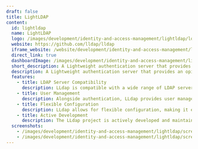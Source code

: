 ```yaml
---
draft: false
title: LightLDAP
content:
  id: lightldap
  name: LightLDAP
  logo: /images/development/identity-and-access-management/lightldap/logo.png
  website: https://github.com/lldap/lldap
  iframe_website: /website/development/identity-and-access-management/lightldap
  direct_link: true
  dashboardImage: /images/development/identity-and-access-management/lightldap/screenshot-1.png
  short_description: A Lightweight authentication server that provides an opinionated, simplified LDAP interface for authentication. It integrates with many backends, from KeyCloak to Authelia to Nextcloud and more!
  description: A Lightweight authentication server that provides an opinionated, simplified LDAP interface for authentication. It integrates with many backends, from KeyCloak to Authelia to Nextcloud and more!. It comes with a front end that makes user management easy and allows users to edit their own details or reset their password by email.
  features:
    - title: LDAP Server Compatibility
      description: LLdap is compatible with a wide range of LDAP servers, allowing users to choose the most suitable server for their authentication needs.
    - title: User Management
      description: Alongside authentication, LLdap provides user management functionalities, enabling developers to handle user accounts efficiently.
    - title: Flexible Configuration
      description: LLdap allows for flexible configuration, making it easy to adapt to various LDAP server setups and authentication requirements.
    - title: Active Development
      description: The LLdap project is actively developed and maintained, ensuring ongoing support, bug fixes, and improvements for a reliable authentication solution.
  screenshots:
    - /images/development/identity-and-access-management/lightldap/screenshot-1.png
    - /images/development/identity-and-access-management/lightldap/screenshot-2.png
---
```

